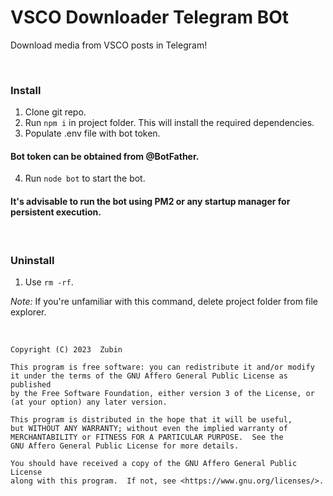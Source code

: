 # VSCO Downloader Telegram BOt

Download media from VSCO posts in Telegram!

<br>

### Install

1. Clone git repo.
2. Run ```npm i``` in project folder. This will install the required dependencies.
3. Populate .env file with bot token.

#### Bot token can be obtained from @BotFather.

4. Run ```node bot``` to start the bot.

#### It's advisable to run the bot using PM2 or any startup manager for persistent execution.

<br>

### Uninstall

1. Use ```rm -rf```.

*Note:* If you're unfamiliar with this command, delete project folder from file explorer.

<br>


    Copyright (C) 2023  Zubin

    This program is free software: you can redistribute it and/or modify
    it under the terms of the GNU Affero General Public License as published
    by the Free Software Foundation, either version 3 of the License, or
    (at your option) any later version.

    This program is distributed in the hope that it will be useful,
    but WITHOUT ANY WARRANTY; without even the implied warranty of
    MERCHANTABILITY or FITNESS FOR A PARTICULAR PURPOSE.  See the
    GNU Affero General Public License for more details.

    You should have received a copy of the GNU Affero General Public License
    along with this program.  If not, see <https://www.gnu.org/licenses/>.

